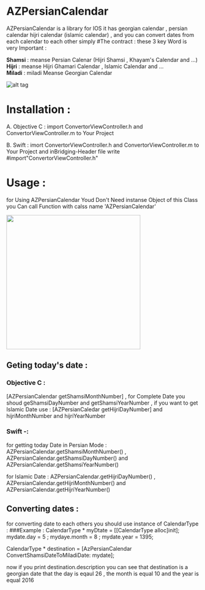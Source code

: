 # AZPersianCalendar
AZPersianCalendar is a  library for IOS it has georgian calendar , persian calendar hijri calendar (islamic calendar) , and you can convert dates from each calendar to each other simply 
#The contract :
these 3 key Word is very Important : 

 <b>Shamsi</b> : meanse Persian Calenar (Hijri Shamsi , Khayam's Calendar and ...) <br>
  <b>Hijri</b> : meanse Hijri Ghamari Calendar , Islamic Calendar and ...<br>
<b> Miladi</b> : miladi Meanse Georgian Calendar



![alt tag](http://aliazadeh.me/AZPersianCal/img5.png)




# Installation : 

A.  Objective C : 
import ConvertorViewController.h and ConvertorViewController.m to Your Project


B.  Swift : 
imort ConvertorViewController.h and ConvertorViewController.m to Your Project and inBridging-Header file  write #import"ConvertorViewController.h"


# Usage : 

for Using AZPersianCalendar Youd Don't Need instanse Object of this Class you Can call Function with calss name 'AZPersianCalendar'




 <img src="http://aliazadeh.me/AZPersianCal/img1.png" width="350" height = "auto" />

## Geting today's date  :
### Objective C :
[AZPersianCalendar getShamsiMonthNumber] , for Complete Date you shoud geShamsiDayNumber and getShamsiYearNumber , if you want to get Islamic Date use : [AZPersianCaledar getHijriDayNumber] and hijriMonthNumber and hijriYearNumber

### Swift -:
for  getting today Date in Persian Mode :   AZPersianCalendar.getShamsiMonthNumber()  ,  AZPersianCalendar.getShamsiDayNumber() and AZPersianCalendar.getShamsiYearNumber() 

for Islamic Date : AZPersianCalendar.getHijriDayNumber() , AZPersianCalendar.getHijriMonthNumber() and AZPersianCalendar.getHijriYearNumber()


## Converting dates : 

for converting date to each others you should use instance of CalendarType :
###Example :
CalendarType * myDtate = [[CalendarType alloc]init];
mydate.day = 5 ;
mydaye.month = 8 ;
mydate.year = 1395;

CalendarType * destination = [AzPersianCalendar ConvertShamsiDateToMiladiDate: mydate];

now if you print destination.description you can see that destination is a georgian date that the day is eqaul 26 , the month is equal 10 and the year is equal 2016




